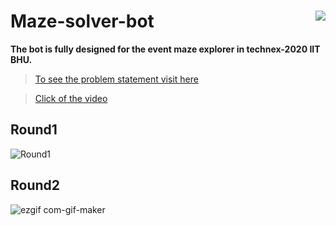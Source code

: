 # Maze-solver-bot <img align="right" src="https://visitor-badge.glitch.me/badge?page_id=pravesh-pandey.Maze_Explorer"/>

**The bot is fully designed for the event maze explorer in technex-2020 IIT BHU.**

> [To see the problem statement visit here](https://github.com/pravesh-pandey/Maze_Explorer/blob/main/problem%20stetment%20of%20maze%20explorer%20(IIT%20Bhu).pdf)

> [Click of the video](https://youtu.be/cMjCiNqAYVQ)

## Round1
  ![Round1](https://user-images.githubusercontent.com/58443282/113011542-85741a80-9197-11eb-8e22-0d3bb30740f0.gif)
## Round2
  ![ezgif com-gif-maker](https://user-images.githubusercontent.com/58443282/113012193-2cf14d00-9198-11eb-82ba-2e281d9ed375.gif)
